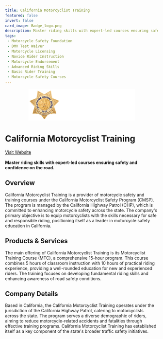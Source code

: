 ```yaml
---
title: California Motorcyclist Training
featured: false
invert: false
card_image: Badge_logo.png
description: Master riding skills with expert-led courses ensuring safety and confidence on the road.
tags: 
 - Motorcycle Safety Foundation
 - DMV Test Waiver
 - Motorcycle Licensing
 - Novice Rider Instruction
 - Motorcycle Endorsement
 - Advanced Riding Skills
 - Basic Rider Training
 - Motorcycle Safety Courses
---
```


<div align="center">
<a href="https://www.chp.ca.gov/EnforcementAndPlanningDivisionSite/Pages/California-Motorcyclist-Training.aspx">
<img src="Badge_logo.png" alt="Logo" style="min-width: 200px; max-width: 600px; height: auto;" >
</a>
</div>

# California Motorcyclist Training
<a href="https://www.chp.ca.gov/EnforcementAndPlanningDivisionSite/Pages/California-Motorcyclist-Training.aspx">Visit Website</a>
<br>
<br>
**Master riding skills with expert-led courses ensuring safety and confidence on the road.**

## Overview
California Motorcyclist Training is a provider of motorcycle safety and training courses under the California Motorcyclist Safety Program (CMSP). The program is managed by the California Highway Patrol (CHP), which is committed to enhancing motorcycle safety across the state. The company's primary objective is to equip motorcyclists with the skills necessary for safe and responsible riding, positioning itself as a leader in motorcycle safety education in California.
## Products & Services 
The main offering of California Motorcyclist Training is its Motorcyclist Training Course (MTC), a comprehensive 15-hour program. This course combines 5 hours of classroom instruction with 10 hours of practical riding experience, providing a well-rounded education for new and experienced riders. The training focuses on developing fundamental riding skills and enhancing awareness of road safety conditions.
## Company Details 
Based in California, the California Motorcyclist Training operates under the jurisdiction of the California Highway Patrol, catering to motorcyclists across the state. The program serves a diverse demographic of riders, aiming to reduce motorcycle-related accidents and fatalities through effective training programs. California Motorcyclist Training has established itself as a key component of the state's broader traffic safety initiatives.

